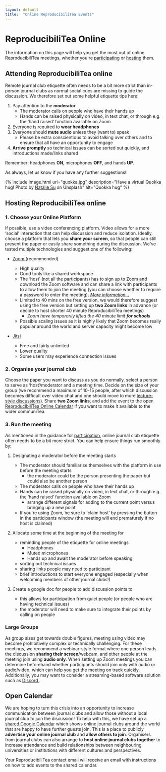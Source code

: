 ```yaml
---
layout: default
title:  "Online ReproducibiliTea Events"
---
```


# ReproducibiliTea Online

The information on this page will help you get the most out of online ReproducibiliTea meetings, whether you're [participating](#-attending-reproducibilitea-online) or [hosting](#-hosting-reproducibilitea-online) them.

## [<i class="fas fa-long-arrow-alt-up"></i>](#reproducibilitea-online) Attending ReproducibiliTea online

Remote journal club etiquette often needs to be a bit more strict than in-person journal clubs as normal social cues are missing to guide the discussion. We therefore set out some helpful etiquette tips here:

1. Pay attention to the **moderator**
    - The moderator calls on people who have their hands up 
    - Hands can be raised physically on video, in text chat, or through e.g. the ‘hand raised’ function available on Zoom
2. Everyone is required to **wear headphones**
3. Everyone should **mute audio** unless they (want to) speak
    - Please be extra conscientious to avoid talking over others and to ensure that all have an opportunity to engage
4. **Arrive promptly** so technical issues can be sorted out quickly, and introductions made/links shared

Remember: headphones **ON**, microphones **OFF**, and hands **UP**.

As always, let us know if you have any further suggestions!

{% include image.html url="quokka.jpg" description="Have a virtual Quokka hug! Photo by <a href='https://unsplash.com/@capillasn?utm_source=unsplash&utm_medium=referral&utm_content=creditCopyText'>Natalie Su</a> on Unsplash" alt="Quokka hug" %}
     
## [<i class="fas fa-long-arrow-alt-up"></i>](#reproducibilitea-online) Hosting ReproducibiliTea online

### 1. Choose your Online Platform

If possible, use a video conferencing platform. Video allows for a more ‘social’ interaction that can help discussion and reduce isolation. Ideally, choose a platform that lets you **share your screen**, so that people can still present the paper or easily share something during the discussion. We've tested multiple technologies and suggest one of the following: 

- [Zoom <sup><i class="fas fa-external-link-square-alt"></i></sup>](https://zoom.us/) (recommended)
    - High quality
    - Good tools like a shared workspace
    - The ‘host’ (not all the participants) has to sign up to Zoom and download the Zoom software and can share a link with participants to allow them to join the meeting (you can choose whether to require a password to enter the meeting). *[More information...](https://support.zoom.us/hc/en-us/articles/201362033-Getting-Started-on-Windows-and-Mac)*
    - Limited to 40 mins on the free version, we would therefore suggest using the free version but setting up **two Zoom links** in advance (or decide to host shorter 40 minute ReproducibiliTea meetings)
        - <i class="fas fa-biohazard"></i> *Zoom have temporarily lifted the 40 minute limit **for schools***
    - Possible scaling issues as it is highly likely that Zoom becomes really popular around the world and server capacity might become low
    
- [Jitsi <sup><i class="fas fa-external-link-square-alt"></i></sup>](https://meet.jit.si/)
    - Free and fairly unlimited
    - Lower quality
    - Some users may experience connection issues
    
### 2. Organise your journal club

Choose the paper you want to discuss as you do normally, select a person to serve as ‘host’/moderator and a meeting time. Decide on the size of your group (we recommend a maximum of 10-15 people, after which discussion becomes difficult over video chat and one should move to more [lecture-style discussions](#large-groups)). Share **two Zoom links**, and add the event to the open [ReproducibiliTea Online Calendar](#-open-calendar) if you want to make it available to the wider communiTea.

### 3. Run the meeting

As mentioned in the guidance for [participation](#attending-reproducibilitea-online), online journal club etiquette often needs to be a bit more strict. You can help ensure things run smoothly by:

1. Designating a moderator before the meeting starts
    - The moderator should familiarise themselves with the platform in use before the meeting starts
        - the moderator could be the person presenting the paper but could also be another person
    - The moderator calls on people who have their hands up 
    - Hands can be raised physically on video, in text chat, or through e.g. the ‘hand raised’ function available on Zoom
        - arrange different signals for adding to the current point versus bringing up a new point
    - If you're using Zoom, be sure to 'claim host' by pressing the button in the participants window (the meeting will end prematurely if no host is claimed)

2. Allocate some time at the beginning of the meeting for 
    - reminding people of the etiquette for online meetings
        - Headphones
        - Muted microphones
        - Hands up and await the moderator before speaking
    - sorting out technical issues
    - sharing links people may need to participant
    - brief introductions to start everyone engaged (especially when welcoming members of other journal clubs!)
    
3. Create a google doc for people to add discussion points to
    - this allows for participation from quiet people (or people who are having technical issues) 
    - the moderator will need to make sure to integrate their points by calling on people
    
### Large Groups 

As group sizes get towards double figures, meeting using video may become prohibitively complex or technically challenging. For these meetings, we recommend a webinar-style format where one person leads the discussion **sharing their screen**/webcam, and other people at the meeting join using **audio only**. When setting up Zoom meetings you can determine beforehand whether participants should join only with audio or audio/video, which can help you get the meeting on track quickly. Additionally, you may want to consider a streaming-based software solution such as [Discord <sup><i class="fas fa-external-link-square-alt"></i></sup>](https://discordapp.com/).

## [<i class="fas fa-long-arrow-alt-up"></i>](#reproducibilitea-online) Open Calendar

We are hoping to turn this crisis into an opportunity to increase communication between journal clubs and allow those without a local journal club to join the discussion! To help with this, we have set up a [shared Google Calendar](/calendar/) which shows online journal clubs around the world that are happy to have further guests join. This is a place to publicly **advertise your online journal club** and **allow others to join**.  Organisers from journal clubs can also arrange to **host online journal clubs together** to increase attendance and build relationships between neighbouring universities or institutions with different cultures and perspectives. 

Your ReproducibiliTea contact email will receive an email with instructions on how to add events to the shared calendar.



